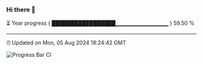 ### Hi there 👋

⏳ Year progress { █████████████████▁▁▁▁▁▁▁▁▁▁▁▁▁ } 59.50 %

---

⏰ Updated on Mon, 05 Aug 2024 18:24:42 GMT

![Progress Bar CI](https://github.com/liununu/liununu/workflows/Progress%20Bar%20CI/badge.svg)
